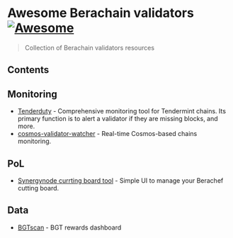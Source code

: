 # Awesome Berachain validators [![Awesome](https://awesome.re/badge.svg)](https://awesome.re)

> Collection of Berachain validators resources

## Contents

## Monitoring

* [Tenderduty](https://github.com/blockpane/tenderduty) - Comprehensive monitoring tool for Tendermint chains. Its primary function is to alert a validator if they are missing blocks, and more.
* [cosmos-validator-watcher](https://github.com/kilnfi/cosmos-validator-watcher) - Real-time Cosmos-based chains monitoring.

## PoL

* [Synergynode currting board tool](https://beratools.synergynodes.com/) - Simple UI to manage your Berachef cutting board.

## Data
* [BGTscan](https://bgtscan.com/) - BGT rewards dashboard
